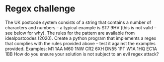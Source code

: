 # Regex challenge 

The UK postcode system consists of a string that contains a number of characters and numbers – a typical example is ST7 9HV (this is not valid – see below for why). The rules for the pattern are available from idealpostcodes (2020).
Create a python program that implements a regex that complies with the rules provided above – test it against the examples provided.
Examples:
M1 1AA
M60 1NW
CR2 6XH
DN55 1PT
W1A 1HQ
EC1A 1BB
How do you ensure your solution is not subject to an evil regex attack?
